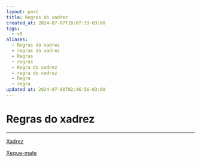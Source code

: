 ```yaml
---
layout: post
title: Regras do xadrez
created_at: 2024-07-07T16:07:33-03:00
tags:
  - v0
aliases:
  - Regras do xadrez
  - regras do xadrez
  - Regras
  - regras
  - Regra do xadrez
  - regra do xadrez
  - Regra
  - regra
updated at: 2024-07-08T02:46:56-03:00
---
```

# Regras do xadrez
----
[Xadrez](maps/Xadrez.md)

[Xeque-mate](_insight/2024/07/2024-07-07-Xeque_mate.md)